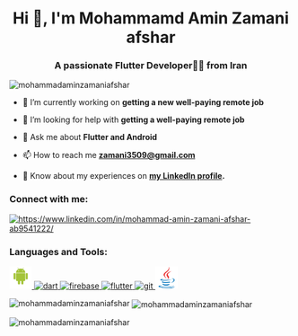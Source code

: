 <h1 align="center">Hi 👋, I'm Mohammamd Amin Zamani afshar</h1>
<h3 align="center">A passionate Flutter Developer👨‍💻 from Iran</h3>

<p align="left"> <img src="https://komarev.com/ghpvc/?username=mohammadaminzamaniafshar&label=Profile%20views&color=0e75b6&style=flat" alt="mohammadaminzamaniafshar" /> </p>

- 🔭 I’m currently working on **getting a new well-paying remote job**

- 🤝 I’m looking for help with **getting a well-paying remote job**

- 💬 Ask me about **Flutter and Android**

- 📫 How to reach me **zamani3509@gmail.com**

- 📄 Know about my experiences on <strong><a href="https://www.linkedin.com/in/mohammad-amin-zamani-afshar-ab9541222/">my LinkedIn profile</a>.</strong></p>

<h3 align="left">Connect with me:</h3>
<p align="left">
<a href="https://www.linkedin.com/in/mohammad-amin-zamani-afshar-ab9541222/" target="blank"><img align="center" src="https://raw.githubusercontent.com/rahuldkjain/github-profile-readme-generator/master/src/images/icons/Social/linked-in-alt.svg" alt="https://www.linkedin.com/in/mohammad-amin-zamani-afshar-ab9541222/" height="30" width="40" /></a>
</p>

<h3 align="left">Languages and Tools:</h3>
<p align="left"> <a href="https://developer.android.com" target="_blank" rel="noreferrer"> <img src="https://raw.githubusercontent.com/devicons/devicon/master/icons/android/android-original-wordmark.svg" alt="android" width="40" height="40"/> </a> <a href="https://dart.dev" target="_blank" rel="noreferrer"> <img src="https://www.vectorlogo.zone/logos/dartlang/dartlang-icon.svg" alt="dart" width="40" height="40"/> </a> <a href="https://firebase.google.com/" target="_blank" rel="noreferrer"> <img src="https://www.vectorlogo.zone/logos/firebase/firebase-icon.svg" alt="firebase" width="40" height="40"/> </a> <a href="https://flutter.dev" target="_blank" rel="noreferrer"> <img src="https://www.vectorlogo.zone/logos/flutterio/flutterio-icon.svg" alt="flutter" width="40" height="40"/> </a> <a href="https://git-scm.com/" target="_blank" rel="noreferrer"> <img src="https://www.vectorlogo.zone/logos/git-scm/git-scm-icon.svg" alt="git" width="40" height="40"/> </a> <a href="https://www.java.com" target="_blank" rel="noreferrer"> <img src="https://raw.githubusercontent.com/devicons/devicon/master/icons/java/java-original.svg" alt="java" width="40" height="40"/> </a> </p>

<p><img align="left" src="https://github-readme-stats.vercel.app/api/top-langs?username=mohammadaminzamaniafshar&show_icons=true&locale=en&layout=compact" alt="mohammadaminzamaniafshar" /></p>

<p>&nbsp;<img align="center" src="https://github-readme-stats.vercel.app/api?username=mohammadaminzamaniafshar&show_icons=true&locale=en" alt="mohammadaminzamaniafshar" /></p>

<p><img align="center" src="https://github-readme-streak-stats.herokuapp.com/?user=mohammadaminzamaniafshar&" alt="mohammadaminzamaniafshar" /></p>
